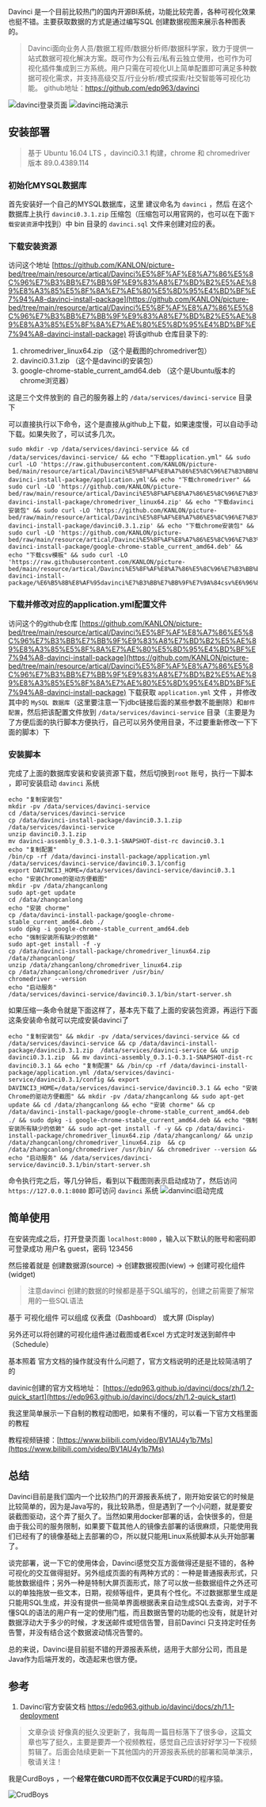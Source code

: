 
Davinci 是一个目前比较热门的国内开源BI系统，功能比较完善，各种可视化效果也挺不错。主要获取数据的方式是通过编写SQL 创建数据视图来展示各种图表的。
>Davinci面向业务人员/数据工程师/数据分析师/数据科学家，致力于提供一站式数据可视化解决方案。既可作为公有云/私有云独立使用，也可作为可视化插件集成到三方系统。用户只需在可视化UI上简单配置即可满足多种数据可视化需求，并支持高级交互/行业分析/模式探索/社交智能等可视化功能。
>github地址：https://github.com/edp963/davinci

![davinci登录页面](https://img-blog.csdnimg.cn/2021052320291565.jpg)
![davinci拖动演示](https://img-blog.csdnimg.cn/20210523202759895.gif#pic_center)


## 安装部署
> 基于 Ubuntu 16.04 LTS  ，davinci0.3.1 构建，chrome 和 chromedriver 版本 89.0.4389.114

### 初始化MYSQL数据库
首先安装好一个自己的MYSQL数据库，这里 建议命名为 `davinci`  ，然后 在这个数据库上执行 `davinci0.3.1.zip` 压缩包（压缩包可以用官网的，也可以在下面`下载安装资源`中找到）中 bin 目录的 `davinci.sql` 文件来创建对应的表。


### 下载安装资源
访问这个地址 [https://github.com/KANLON/picture-bed/tree/main/resource/artical/Davinci%E5%8F%AF%E8%A7%86%E5%8C%96%E7%B3%BB%E7%BB%9F%E9%83%A8%E7%BD%B2%E5%AE%89%E8%A3%85%E5%8F%8A%E7%AE%80%E5%8D%95%E4%BD%BF%E7%94%A8-davinci-install-package](https://github.com/KANLON/picture-bed/tree/main/resource/artical/Davinci%E5%8F%AF%E8%A7%86%E5%8C%96%E7%B3%BB%E7%BB%9F%E9%83%A8%E7%BD%B2%E5%AE%89%E8%A3%85%E5%8F%8A%E7%AE%80%E5%8D%95%E4%BD%BF%E7%94%A8-davinci-install-package)  将该github 仓库目录下的:
1. chromedriver_linux64.zip  （这个是截图的chromedriver包）
2. davinci0.3.1.zip  （这个是davinci的安装包）
3. google-chrome-stable_current_amd64.deb （这个是Ubuntu版本的chrome浏览器）

这是三个文件放到的 自己的服务器上的  `/data/services/davinci-service` 目录下


可以直接执行以下命令，这个是直接从github上下载，如果速度慢，可以自动手动下载。如果失败了，可以试多几次。
```shell
sudo mkdir -vp /data/services/davinci-service && cd /data/services/davinci-service/ && echo "下载application.yml" && sudo curl -LO 'https://raw.githubusercontent.com/KANLON/picture-bed/main/resource/artical/Davinci%E5%8F%AF%E8%A7%86%E5%8C%96%E7%B3%BB%E7%BB%9F%E9%83%A8%E7%BD%B2%E5%AE%89%E8%A3%85%E5%8F%8A%E7%AE%80%E5%8D%95%E4%BD%BF%E7%94%A8-davinci-install-package/application.yml'&& echo "下载chromedriver" && sudo curl -LO 'https://github.com/KANLON/picture-bed/raw/main/resource/artical/Davinci%E5%8F%AF%E8%A7%86%E5%8C%96%E7%B3%BB%E7%BB%9F%E9%83%A8%E7%BD%B2%E5%AE%89%E8%A3%85%E5%8F%8A%E7%AE%80%E5%8D%95%E4%BD%BF%E7%94%A8-davinci-install-package/chromedriver_linux64.zip' && echo "下载davinci安装包" && sudo curl -LO 'https://github.com/KANLON/picture-bed/raw/main/resource/artical/Davinci%E5%8F%AF%E8%A7%86%E5%8C%96%E7%B3%BB%E7%BB%9F%E9%83%A8%E7%BD%B2%E5%AE%89%E8%A3%85%E5%8F%8A%E7%AE%80%E5%8D%95%E4%BD%BF%E7%94%A8-davinci-install-package/davinci0.3.1.zip' && echo "下载chrome安装包" && sudo curl -LO 'https://github.com/KANLON/picture-bed/raw/main/resource/artical/Davinci%E5%8F%AF%E8%A7%86%E5%8C%96%E7%B3%BB%E7%BB%9F%E9%83%A8%E7%BD%B2%E5%AE%89%E8%A3%85%E5%8F%8A%E7%AE%80%E5%8D%95%E4%BD%BF%E7%94%A8-davinci-install-package/google-chrome-stable_current_amd64.deb' && echo "下载csv模板" && sudo curl -LO 'https://raw.githubusercontent.com/KANLON/picture-bed/main/resource/artical/Davinci%E5%8F%AF%E8%A7%86%E5%8C%96%E7%B3%BB%E7%BB%9F%E9%83%A8%E7%BD%B2%E5%AE%89%E8%A3%85%E5%8F%8A%E7%AE%80%E5%8D%95%E4%BD%BF%E7%94%A8-davinci-install-package/%E6%B5%8B%E8%AF%95davinci%E7%B3%BB%E7%BB%9F%E7%9A%84csv%E6%96%87%E4%BB%B6.csv'
```


### 下载并修改对应的application.yml配置文件
访问这个的github仓库 [https://github.com/KANLON/picture-bed/tree/main/resource/artical/Davinci%E5%8F%AF%E8%A7%86%E5%8C%96%E7%B3%BB%E7%BB%9F%E9%83%A8%E7%BD%B2%E5%AE%89%E8%A3%85%E5%8F%8A%E7%AE%80%E5%8D%95%E4%BD%BF%E7%94%A8-davinci-install-package](https://github.com/KANLON/picture-bed/tree/main/resource/artical/Davinci%E5%8F%AF%E8%A7%86%E5%8C%96%E7%B3%BB%E7%BB%9F%E9%83%A8%E7%BD%B2%E5%AE%89%E8%A3%85%E5%8F%8A%E7%AE%80%E5%8D%95%E4%BD%BF%E7%94%A8-davinci-install-package) 下载获取 `application.yml` 文件 ，并修改其中的 `MySQL 数据库`（这里要注意一下jdbc链接后面的某些参数不能删除）和`邮件配置`，然后把该配置文件放到 `/data/services/davinci-service` 目录（主要是为了方便后面的执行脚本方便执行，自己可以另外使用目录，不过要重新修改一下下面的脚本）下

###  安装脚本
完成了上面的数据库安装和安装资源下载，然后切换到`root` 账号，执行一下脚本 ，即可安装启动 `davinci` 系统

```shell
echo "复制安装包"
mkdir -pv /data/services/davinci-service
cd /data/services/davinci-service
cp /data/davinci-install-package/davinci0.3.1.zip  /data/services/davinci-service
unzip davinci0.3.1.zip 
mv davinci-assembly_0.3.1-0.3.1-SNAPSHOT-dist-rc davinci0.3.1
echo "复制配置"
/bin/cp -rf /data/davinci-install-package/application.yml /data/services/davinci-service/davinci0.3.1/config
export DAVINCI3_HOME=/data/services/davinci-service/davinci0.3.1
echo "安装Chrome的驱动方便截图"
mkdir -pv /data/zhangcanlong
sudo apt-get update
cd /data/zhangcanlong
echo "安装 chorme"
cp /data/davinci-install-package/google-chrome-stable_current_amd64.deb ./
sudo dpkg -i google-chrome-stable_current_amd64.deb
echo "强制安装所有缺少的依赖"
sudo apt-get install -f -y
cp /data/davinci-install-package/chromedriver_linux64.zip /data/zhangcanlong/
unzip /data/zhangcanlong/chromedriver_linux64.zip 
cp /data/zhangcanlong/chromedriver /usr/bin/
chromedriver --version
echo "启动服务"
/data/services/davinci-service/davinci0.3.1/bin/start-server.sh
```

如果压缩一条命令就是下面这样了，基本先下载了上面的安装包资源，再运行下面这条安装命令就可以完成安装davinci了
```shell
echo "复制安装包" && mkdir -pv /data/services/davinci-service && cd /data/services/davinci-service && cp /data/davinci-install-package/davinci0.3.1.zip  /data/services/davinci-service && unzip davinci0.3.1.zip  && mv davinci-assembly_0.3.1-0.3.1-SNAPSHOT-dist-rc davinci0.3.1 && echo "复制配置" && /bin/cp -rf /data/davinci-install-package/application.yml /data/services/davinci-service/davinci0.3.1/config && export DAVINCI3_HOME=/data/services/davinci-service/davinci0.3.1 && echo "安装Chrome的驱动方便截图" && mkdir -pv /data/zhangcanlong && sudo apt-get update && cd /data/zhangcanlong && echo "安装 chorme" && cp /data/davinci-install-package/google-chrome-stable_current_amd64.deb ./ && sudo dpkg -i google-chrome-stable_current_amd64.deb && echo "强制安装所有缺少的依赖" && sudo apt-get install -f -y && cp /data/davinci-install-package/chromedriver_linux64.zip /data/zhangcanlong/ && unzip /data/zhangcanlong/chromedriver_linux64.zip  && cp /data/zhangcanlong/chromedriver /usr/bin/ && chromedriver --version && echo "启动服务" && /data/services/davinci-service/davinci0.3.1/bin/start-server.sh
```



命令执行完之后，等几分钟后，看到以下截图则表示启动成功了，然后访问 `https://127.0.0.1:8080` 即可访问 `davinci` 系统
![danvinci启动完成](https://img-blog.csdnimg.cn/20210517094042611.png)



## 简单使用

在安装完成之后，打开登录页面 `localhost:8080` ，输入以下默认的账号和密码即可登录成功
用户名 guest，密码 123456

然后接着就是  创建数据源(source)  -> 创建数据视图(view) -> 创建可视化组件(widget)  

> 注意davinci 创建的数据的时候都是基于SQL编写的，创建之前需要了解常用的一些SQL语法

基于 可视化组件  可以组成 仪表盘（Dashboard） 或大屏 (Display)

另外还可以将创建的可视化组件通过截图或者Excel 方式定时发送到邮件中（Schedule）

基本照着 官方文档的操作就没有什么问题了，官方文档说明的还是比较简洁明了的

davinic创建的官方文档地址： [https://edp963.github.io/davinci/docs/zh/1.2-quick_start](https://edp963.github.io/davinci/docs/zh/1.2-quick_start)

我这里简单展示一下自制的教程动图吧，如果有不懂的，可以看一下官方文档里面的教程

教程视频链接：[https://www.bilibili.com/video/BV1AU4y1b7Ms](https://www.bilibili.com/video/BV1AU4y1b7Ms)

## 总结

Davinci目前是我们国内一个比较热门的开源报表系统了，刚开始安装它的时候是比较简单的，因为是Java写的，我比较熟悉，但是遇到了一个小问题，就是要安装截图驱动，这个弄了挺久了。当然如果用docker部署的话，会快很多的，但是由于我公司的服务限制，如果要下载其他人的镜像去部署的话很麻烦，只能使用我们已经有了的镜像基础上去部署的🙃，所以就只能用Linux系统脚本从头开始部署了。

谈完部署，说一下它的使用体会，Davinci感觉交互方面做得还是挺不错的，各种可视化的交互做得挺好。另外组成页面的有两种方式的：一种是普通报表形式，只能放数据组件；另外一种是特制大屏页面形式，除了可以放一些数据组件之外还可以的单独拖放一些文本，日期，视频等组件，更具有个性化。不过数据那里生成是只能用SQL生成，并没有提供一些简单界面根据表来自动生成SQL去查询，对于不懂SQL的语法的用户有一定的使用门槛，而且数据告警的功能的也没有，就是针对数据浮动大于多少的时候，才发送邮件或短信告警，目前Davinci 只支持定时任务告警，并没有结合这个数据波动情况告警的。


总的来说，Davinci是目前挺不错的开源报表系统，适用于大部分公司，而且是Java作为后端开发的，改造起来也很方便。

## 参考

1. Davinci官方安装文档 https://edp963.github.io/davinci/docs/zh/1.1-deployment


> 文章杂谈
> 好像真的挺久没更新了，我每周一篇目标落下了很多😪，这篇文章也写了挺久，主要是要弄一个视频教程，感觉自己应该好好学习一下视频剪辑了。后面会陆续更新一下其他国内的开源报表系统的部署和简单演示，敬请关注！

我是CurdBoys  ，一个**经常在做CURD而不仅仅满足于CURD**的程序猿。


![CrudBoys](https://img-blog.csdnimg.cn/20201114143851114.png)

